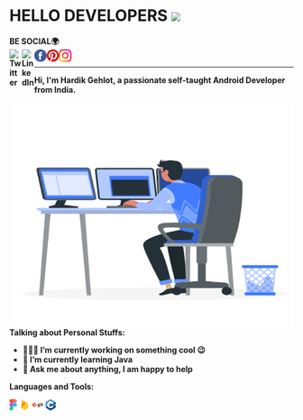 # HELLO DEVELOPERS <img src="https://media.giphy.com/media/hvRJCLFzcasrR4ia7z/giphy.gif" width="25px">

<b>BE SOCIAL<b>🌍
<br>
<a href="https://twitter.com/hardikgehlot23">
  <img align="left" alt="Twitter" width="22px" src="https://raw.githubusercontent.com/peterthehan/peterthehan/master/assets/twitter.svg" />
</a>
<a href="https://www.linkedin.com/in/hardik-gehlot-2b34aa200">
  <img align="left" alt="LinkedIn" width="22px" src="https://raw.githubusercontent.com/peterthehan/peterthehan/master/assets/linkedin.svg" />
</a>
<a href="https:/https://www.facebook.com/hardigehlot23">
  <img align="left" alt="Facebook" width="22px" src="https://github.com/Hardik-Gehlot/Hardik-Gehlot/blob/main/icons/facebook.svg" />
</a>
<a href="https://www.pinterest.com/hardikgehlot2303">
  <img align="left" alt="Pinterest" width="22px" src="https://github.com/Hardik-Gehlot/Hardik-Gehlot/blob/main/icons/pinterest.svg" />
</a>
<a href="https://www.instagram.com/hardik.dz___">
  <img align="left" alt="Instagram" width="22px" src="https://github.com/Hardik-Gehlot/Hardik-Gehlot/blob/main/icons/instagram.svg" />
</a>
<br>
<hr>

**Hi, I'm Hardik Gehlot, a passionate self-taught Android Developer from India.**

  <img align="right" alt="GIF" src="https://github.com/Hardik-Gehlot/Hardik-Gehlot/blob/main/gifs/36707-working-man.gif?raw=true" width="500" height="400" />
  
**Talking about Personal Stuffs:**

- 👨🏽‍💻 I’m currently working on something cool :wink:
- 🌱 I’m currently learning Java
- 💬 Ask me about anything, I am happy to help

**Languages and Tools:**  

<code><img height="20" src="https://github.com/Hardik-Gehlot/Hardik-Gehlot/blob/main/icons/figma-seeklogo.com.svg"></code>
<code><img height="20" src="https://raw.githubusercontent.com/github/explore/80688e429a7d4ef2fca1e82350fe8e3517d3494d/topics/firebase/firebase.png"></code>
<code><img height="20" src="https://raw.githubusercontent.com/github/explore/80688e429a7d4ef2fca1e82350fe8e3517d3494d/topics/git/git.png"></code>
<code><img height="20" src="https://raw.githubusercontent.com/github/explore/80688e429a7d4ef2fca1e82350fe8e3517d3494d/topics/cpp/cpp.png"></code>





